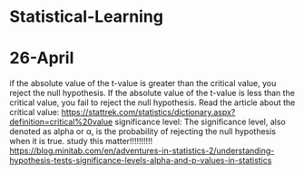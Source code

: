 # Statistical-Learning
# 26-April
if the absolute value of the t-value is greater than the critical value, you reject the null hypothesis. If the absolute value of the t-value is less than the critical value, you fail to reject the null hypothesis.
Read the article about the critical value:
https://stattrek.com/statistics/dictionary.aspx?definition=critical%20value
significance level:
The significance level, also denoted as alpha or α, is the probability of rejecting the null hypothesis when it is true. 
study this matter!!!!!!!!!!
https://blog.minitab.com/en/adventures-in-statistics-2/understanding-hypothesis-tests-significance-levels-alpha-and-p-values-in-statistics
